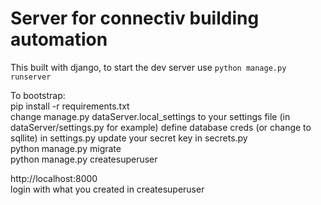# Server for connectiv building automation

This built with django, to start the dev server use `python manage.py runserver`

To bootstrap:  
pip install -r requirements.txt  
change manage.py dataServer.local_settings to your settings file (in dataServer/settings.py for example)
define database creds (or change to sqllite) in settings.py 
update your secret key in secrets.py  
python manage.py migrate  
python manage.py createsuperuser  

  
http://localhost:8000  
login with what you created in createsuperuser  


